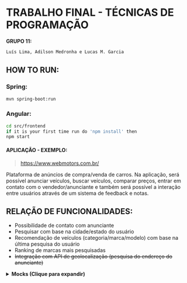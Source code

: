 # TRABALHO FINAL - TÉCNICAS DE PROGRAMAÇÃO
**GRUPO 11:**
```bash
Luís Lima, Adilson Medronha e Lucas M. Garcia
```

## HOW TO RUN:

### Spring:
```bash
mvn spring-boot:run
```

### Angular:
```bash
cd src/frontend
if it is your first time run do 'npm install' then
npm start
```
#### APLICAÇÃO - EXEMPLO:
> https://www.webmotors.com.br/

Plataforma de anúncios de compra/venda de carros. Na aplicação, será possível anunciar veículos, buscar veículos, comparar preços, entrar em contato com o vendedor/anunciante e também será possível a interação entre usuários através de um sistema de feedback e notas.


## RELAÇÃO DE FUNCIONALIDADES:

- Possibilidade de contato com anunciante
- Pesquisar com base na cidade/estado do usuário
- Recomendação de veículos (categoria/marca/modelo) com base na última pesquisa do usuário
- Ranking de marcas mais pesquisadas
- ~~Integração com API de geolocalização (pesquisa do endereço do anunciante)~~



<details>
  
  <summary><b>Mocks (Clique para expandir)</b></summary>
  
   
                                                   Tela Principal
  
  ![img](https://i.imgur.com/A3RiAiu.jpg)
  
                                                   Tela de Busca

   
   ![img](https://i.imgur.com/GRGGPid.jpg)
  
  
</details>
